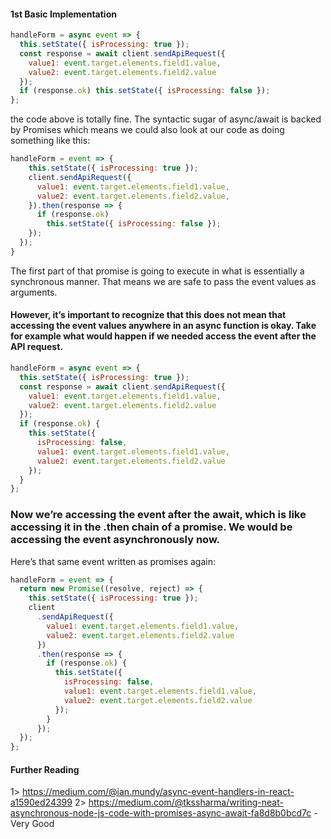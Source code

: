 #### 1st Basic Implementation

```js
handleForm = async event => {
  this.setState({ isProcessing: true });
  const response = await client.sendApiRequest({
    value1: event.target.elements.field1.value,
    value2: event.target.elements.field2.value
  });
  if (response.ok) this.setState({ isProcessing: false });
};
```

the code above is totally fine. The syntactic sugar of async/await is backed by Promises which means we could also look at our code as doing something like this:

```js
handleForm = event => {
    this.setState({ isProcessing: true });
    client.sendApiRequest({
      value1: event.target.elements.field1.value,
      value2: event.target.elements.field2.value,
    }).then(response => {
      if (response.ok)
        this.setState({ isProcessing: false });
    });
  });
}
```

The first part of that promise is going to execute in what is essentially a synchronous manner. That means we are safe to pass the event values as arguments.

#### However, it’s important to recognize that this does not mean that accessing the event values anywhere in an async function is okay. Take for example what would happen if we needed access the event after the API request.

```js
handleForm = async event => {
  this.setState({ isProcessing: true });
  const response = await client.sendApiRequest({
    value1: event.target.elements.field1.value,
    value2: event.target.elements.field2.value
  });
  if (response.ok) {
    this.setState({
      isProcessing: false,
      value1: event.target.elements.field1.value,
      value2: event.target.elements.field2.value
    });
  }
};
```

### Now we’re accessing the event after the await, which is like accessing it in the .then chain of a promise. We would be accessing the event asynchronously now.

Here’s that same event written as promises again:

```js
handleForm = event => {
  return new Promise((resolve, reject) => {
    this.setState({ isProcessing: true });
    client
      .sendApiRequest({
        value1: event.target.elements.field1.value,
        value2: event.target.elements.field2.value
      })
      .then(response => {
        if (response.ok) {
          this.setState({
            isProcessing: false,
            value1: event.target.elements.field1.value,
            value2: event.target.elements.field2.value
          });
        }
      });
  });
};
```

#### Further Reading

1> https://medium.com/@ian.mundy/async-event-handlers-in-react-a1590ed24399
2> https://medium.com/@tkssharma/writing-neat-asynchronous-node-js-code-with-promises-async-await-fa8d8b0bcd7c - Very Good
